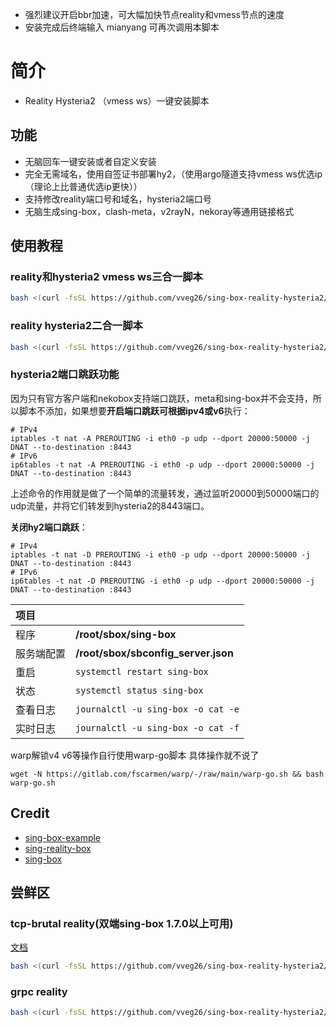 
- 强烈建议开启bbr加速，可大幅加快节点reality和vmess节点的速度
- 安装完成后终端输入 mianyang 可再次调用本脚本

# 简介
- Reality Hysteria2 （vmess ws）一键安装脚本
  
## 功能

- 无脑回车一键安装或者自定义安装
- 完全无需域名，使用自签证书部署hy2，（使用argo隧道支持vmess ws优选ip（理论上比普通优选ip更快））
- 支持修改reality端口号和域名，hysteria2端口号
- 无脑生成sing-box，clash-meta，v2rayN，nekoray等通用链接格式

## 使用教程

### reality和hysteria2 vmess ws三合一脚本

```bash
bash <(curl -fsSL https://github.com/vveg26/sing-box-reality-hysteria2/raw/main/beta.sh)
```

### reality hysteria2二合一脚本

```bash
bash <(curl -fsSL https://github.com/vveg26/sing-box-reality-hysteria2/raw/main/install.sh)
```

### hysteria2端口跳跃功能

因为只有官方客户端和nekobox支持端口跳跃，meta和sing-box并不会支持，所以脚本不添加，如果想要**开启端口跳跃可根据ipv4或v6**执行：

```
# IPv4
iptables -t nat -A PREROUTING -i eth0 -p udp --dport 20000:50000 -j DNAT --to-destination :8443
# IPv6
ip6tables -t nat -A PREROUTING -i eth0 -p udp --dport 20000:50000 -j DNAT --to-destination :8443
```
上述命令的作用就是做了一个简单的流量转发，通过监听20000到50000端口的udp流量，并将它们转发到hysteria2的8443端口。

**关闭hy2端口跳跃**：
```
# IPv4
iptables -t nat -D PREROUTING -i eth0 -p udp --dport 20000:50000 -j DNAT --to-destination :8443
# IPv6
ip6tables -t nat -D PREROUTING -i eth0 -p udp --dport 20000:50000 -j DNAT --to-destination :8443
```

|项目||
|:--|:--|
|程序|**/root/sbox/sing-box**|
|服务端配置|**/root/sbox/sbconfig_server.json**|
|重启|`systemctl restart sing-box`|
|状态|`systemctl status sing-box`|
|查看日志|`journalctl -u sing-box -o cat -e`|
|实时日志|`journalctl -u sing-box -o cat -f`|

warp解锁v4 v6等操作自行使用warp-go脚本
具体操作就不说了

```
wget -N https://gitlab.com/fscarmen/warp/-/raw/main/warp-go.sh && bash warp-go.sh
```

## Credit
- [sing-box-example](https://github.com/chika0801/sing-box-examples)
- [sing-reality-box](https://github.com/deathline94/sing-REALITY-Box)
- [sing-box](https://github.com/SagerNet/sing-box)


## 尝鲜区
### tcp-brutal reality(双端sing-box 1.7.0以上可用)

[文档](https://github.com/apernet/tcp-brutal/blob/master/README.zh.md)

```bash
bash <(curl -fsSL https://github.com/vveg26/sing-box-reality-hysteria2/raw/main/tcp-brutal-reality.sh)
```

### grpc reality
```bash
bash <(curl -fsSL https://github.com/vveg26/sing-box-reality-hysteria2/raw/main/grpc-reality.sh)
```
